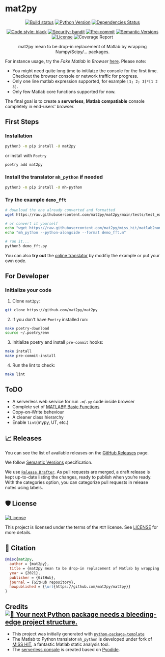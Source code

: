 # mat2py

<div align="center">

[![Build status](https://github.com/mat2py/mat2py/workflows/build/badge.svg?branch=master&event=push)](https://github.com/mat2py/mat2py/actions?query=workflow%3Abuild)
[![Python Version](https://img.shields.io/pypi/pyversions/mat2py.svg)](https://pypi.org/project/mat2py/)
[![Dependencies Status](https://img.shields.io/badge/dependencies-up%20to%20date-brightgreen.svg)](https://github.com/mat2py/mat2py/pulls?utf8=%E2%9C%93&q=is%3Apr%20author%3Aapp%2Fdependabot)

[![Code style: black](https://img.shields.io/badge/code%20style-black-000000.svg)](https://github.com/psf/black)
[![Security: bandit](https://img.shields.io/badge/security-bandit-green.svg)](https://github.com/PyCQA/bandit)
[![Pre-commit](https://img.shields.io/badge/pre--commit-enabled-brightgreen?logo=pre-commit&logoColor=white)](https://github.com/mat2py/mat2py/blob/master/.pre-commit-config.yaml)
[![Semantic Versions](https://img.shields.io/badge/%20%20%F0%9F%93%A6%F0%9F%9A%80-semantic--versions-e10079.svg)](https://github.com/mat2py/mat2py/releases)
[![License](https://img.shields.io/github/license/mat2py/mat2py)](https://github.com/mat2py/mat2py/blob/master/LICENSE)
![Coverage Report](assets/images/coverage.svg)

mat2py mean to be drop-in replacement of Matlab by wrapping Numpy/Scipy/... packages.

</div>

For instance usage, try the *Fake Matlab in Browser* [here](https://console.mat2py.org/). 
Please note:
- You might need quite long time to initilaize the console for the first time. Checkout the browser console or network traffic for progress.
- Only one line matlab expression supported, for example `[1; 2; 3]*[1 2 3]`.
- Only few Matlab core functions supported for now.

The final goal is to create a **serverless**, **Matlab compatiable** console completely in end-users' browser.

## First Steps

### Installation

```bash
python3 -m pip install -U mat2py
```

or install with `Poetry`

```bash
poetry add mat2py
```

### Install the translator `mh_python` if needed
```bash
python3 -m pip install -U mh-python
```

### Try the example `demo_fft`

```bash
# download the one already converted and formatted
wget https://raw.githubusercontent.com/mat2py/mat2py/main/tests/test_example/demo_fft.py

# or convert it yourself
echo "wget https://raw.githubusercontent.com/mat2py/miss_hit/matlab2numpy/tests/mat2np/demo_fft.m"
echo "mh_python --python-alongside --format demo_fft.m"

# run it...
python3 demo_fft.py
```

You can also **try out** the [online translator](https://translate.mat2py.org/) by modifiy the example or put your own code.

## For Developer

### Initialize your code

1. Clone `mat2py`:

```bash
git clone https://github.com/mat2py/mat2py 
```

2. If you don't have `Poetry` installed run:

```bash
make poetry-download
source ~/.poetry/env
```

3. Initialize poetry and install `pre-commit` hooks:

```bash
make install
make pre-commit-install
```

4. Run the lint to check:

```bash
make lint
```

## ToDO

- A serverless web service for run `.m`/`.py` code inside browser
- Complete set of [MATLAB® Basic Functions](https://www.mathworks.com/content/dam/mathworks/fact-sheet/matlab-basic-functions-reference.pdf)
- Copy-on-Write beheviour
- A cleaner class hierarchy
- Enable `lint`(mypy, UT, etc.)

## 📈 Releases

You can see the list of available releases on the [GitHub Releases](https://github.com/mat2py/mat2py/releases) page.

We follow [Semantic Versions](https://semver.org/) specification.

We use [`Release Drafter`](https://github.com/marketplace/actions/release-drafter). As pull requests are merged, a draft release is kept up-to-date listing the changes, ready to publish when you’re ready. With the categories option, you can categorize pull requests in release notes using labels.

## 🛡 License

[![License](https://img.shields.io/github/license/mat2py/mat2py)](https://github.com/mat2py/mat2py/blob/master/LICENSE)

This project is licensed under the terms of the `MIT` license. See [LICENSE](https://github.com/mat2py/mat2py/blob/master/LICENSE) for more details.

## 📃 Citation

```bibtex
@misc{mat2py,
  author = {mat2py},
  title = {mat2py mean to be drop-in replacement of Matlab by wrapping Numpy/Scipy/... packages.},
  year = {2021},
  publisher = {GitHub},
  journal = {GitHub repository},
  howpublished = {\url{https://github.com/mat2py/mat2py}}
}
```

## Credits [![🚀 Your next Python package needs a bleeding-edge project structure.](https://img.shields.io/badge/python--package--template-%F0%9F%9A%80-brightgreen)](https://github.com/TezRomacH/python-package-template)

- This project was initially generated with [`python-package-template`](https://github.com/TezRomacH/python-package-template)
- The Matlab to Python translator `mh_python` is developed under fork of [MISS HIT](https://github.com/florianschanda/miss_hit), a fantastic Matlab static analysis tool.
- The [serverless console](https://console.mat2py.org/) is created based on [Pyodide](https://pyodide.org/).
